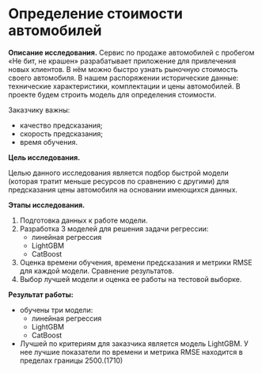 # Определение стоимости автомобилей
**Описание исследования.** Сервис по продаже автомобилей с пробегом «Не бит, не крашен» разрабатывает приложение для привлечения новых клиентов. В нём можно быстро узнать рыночную стоимость своего автомобиля. В нашем распоряжении исторические данные: технические характеристики, комплектации и цены автомобилей. В проекте будем строить модель для определения стоимости. 

Заказчику важны:

- качество предсказания;
- скорость предсказания;
- время обучения.

**Цель исследования.**

Целью данного исследования является подбор быстрой модели (которая тратит меньше ресурсов по сравнению с другими) для предсказания цены автомобиля на основании имеющихся данных.

**Этапы исследования.**

1. Подготовка данных к работе модели.
2. Разработка 3 моделей для решения задачи регрессии:
    - линейная регрессия
    - LightGBM
    - CatBoost
3. Оценка времени обучения, времени предсказания и метрики RMSE для каждой модели. Сравнение результатов.
4. Выбор лучшей модели и оценка ее работы на тестовой выборке.

**Результат работы:**
- обучены три модели: 
    - линейная регрессия
    - LightGBM
    - CatBoost
- Лучшей по критериям для заказчика является модель LightGBM. У нее лучшие показатели по времени и метрика RMSE находится в пределах границы 2500.(1710)

